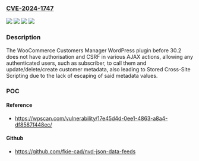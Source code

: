 ### [CVE-2024-1747](https://cve.mitre.org/cgi-bin/cvename.cgi?name=CVE-2024-1747)
![](https://img.shields.io/static/v1?label=Product&message=WooCommerce%20Customers%20Manager&color=blue)
![](https://img.shields.io/static/v1?label=Version&message=0%3C%2030.2%20&color=brighgreen)
![](https://img.shields.io/static/v1?label=Vulnerability&message=CWE-352%20Cross-Site%20Request%20Forgery%20(CSRF)&color=brighgreen)
![](https://img.shields.io/static/v1?label=Vulnerability&message=CWE-79%20Cross-Site%20Scripting%20(XSS)&color=brighgreen)

### Description

The WooCommerce Customers Manager WordPress plugin before 30.2 does not have authorisation and CSRF in various AJAX actions, allowing any authenticated users, such as subscriber, to call them and update/delete/create customer metadata, also leading to Stored Cross-Site Scripting due to the lack of escaping of said metadata values.

### POC

#### Reference
- https://wpscan.com/vulnerability/17e45d4d-0ee1-4863-a8a4-df8587f448ec/

#### Github
- https://github.com/fkie-cad/nvd-json-data-feeds

